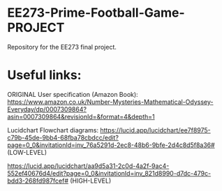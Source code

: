 # EE273-Prime-Football-Game-PROJECT
Repository for the EE273 final project.

# Useful links:

ORIGINAL User specification (Amazon Book): https://www.amazon.co.uk/Number-Mysteries-Mathematical-Odyssey-Everyday/dp/0007309864?asin=0007309864&revisionId=&format=4&depth=1

Lucidchart Flowchart diagrams: 
https://lucid.app/lucidchart/ee7f8975-c79b-45de-9bb4-68fba78cbdcc/edit?page=0_0&invitationId=inv_76a5291d-2ec8-48b6-9bfe-2d4c8d5f8a36# (LOW-LEVEL)

https://lucid.app/lucidchart/aa9d5a31-2c0d-4a2f-9ac4-552ef40676d4/edit?page=0_0&invitationId=inv_821d8990-d7dc-479c-bdd3-268fd987fcef# (HIGH-LEVEL)

